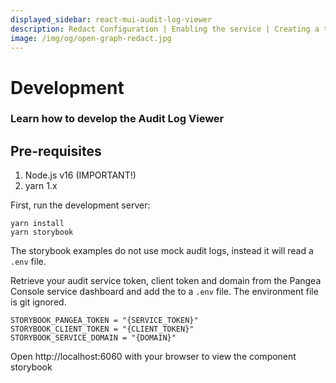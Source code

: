 ```yaml
---
displayed_sidebar: react-mui-audit-log-viewer
description: Redact Configuration | Enabling the service | Creating a token for the service | Enable Redact rules | Add secure Audit Log integration
image: /img/og/open-graph-redact.jpg
---
```


# Development

### Learn how to develop the Audit Log Viewer

## Pre-requisites

1. Node.js v16 (IMPORTANT!)
2. yarn 1.x

First, run the development server:

```
yarn install
yarn storybook
```

The storybook examples do not use mock audit logs, instead it will read a `.env` file.

Retrieve your audit service token, client token and domain from the Pangea Console service dashboard and add the to a `.env` file. The environment file is git ignored.

```
STORYBOOK_PANGEA_TOKEN = "{SERVICE_TOKEN}"
STORYBOOK_CLIENT_TOKEN = "{CLIENT_TOKEN}"
STORYBOOK_SERVICE_DOMAIN = "{DOMAIN}"
```

Open http://localhost:6060 with your browser to view the component storybook
